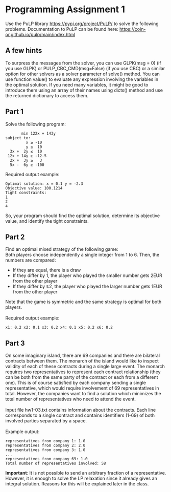 # Programming Assignment 1
Use the PuLP library https://pypi.org/project/PuLP/ to solve the following problems. Documentation to PuLP can be found here: https://coin-or.github.io/pulp/main/index.html
## A few hints
To surpress the messages from the solver, you can use GLPK(msg = 0) (if you use GLPK) or PULP_CBC_CMD(msg=False) (if you use CBC) or a similar option for other solvers as a solver parameter of solve() method. You can use function value() to evaluate any expression involving the variables in the optimal solution. If you need many variables, it might be good to introduce them using an array of their names using dicts() method and use the returned dictionary to access them.
## Part 1
Solve the following program:
```text
       min 122x + 143y
subject to:
         x ≥ -10
         y ≤  10
  3x +  2y ≤  10
 12x + 14y ≥ -12.5
  2x +  3y ≥   3
  5x -  6y ≥ -100
```
Required output example:
```text
Optimal solution: x = 0.1 y = -2.3
Objective value: 100.1214
Tight constraints:
1
2
4
```
So, your program should find the optimal solution, determine its objective value, and identify the tight constraints.

## Part 2
Find an optimal mixed strategy of the following game: \
Both players choose independently a single integer from 1 to 6. Then, the numbers are compared: 
-	If they are equal, there is a draw 
-	If they differ by 1, the player who played the smaller number gets 2EUR from the other player
-	If they differ by ≥2, the player who played the larger number gets 1EUR from the other player 

Note that the game is symmetric and the same strategy is optimal for both players. \
\
Required output example:
```text
x1: 0.2 x2: 0.1 x3: 0.2 x4: 0.1 x5: 0.2 x6: 0.2
```

## Part 3
On some imaginary island, there are 69 companies and there are bilateral contracts between them. The monarch of the island would like to inspect validity of each of these contracts during a single large event. The monarch requires two representatives to represent each contract relationship (they can be both from the same party of the contract or each from a different one). This is of course satisfied by each company sending a single representative, which would require involvement of 69 representatives in total. However, the companies want to find a solution which minimizes the total number of representatives who need to attend the event. \
\
Input file hw1-03.txt contains information about the contracts. Each line corresponds to a single contract and contains identifiers (1-69) of both involved parties separated by a space. \
\
Example output:
```text
representatives from company 1: 1.0
representatives from company 2: 2.0
representatives from company 3: 1.0
...
representatives from company 69: 1.0
Total number of representatives involved: 58
```
**Important**: It is not possible to send an arbitrary fraction of a representative. However, it is enough to solve the LP relaxation since it already gives an integral solution. Reasons for this will be explained later in the class.


